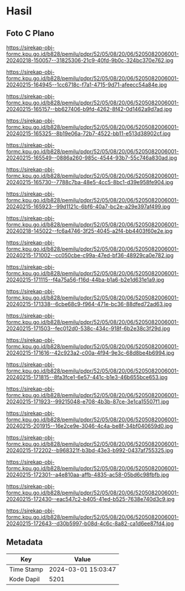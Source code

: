 # Hasil

## Foto C Plano

https://sirekap-obj-formc.kpu.go.id/b828/pemilu/pdpr/52/05/08/20/06/5205082006001-20240218-150057--31825306-21c9-40fd-9b0c-324bc370e762.jpg

https://sirekap-obj-formc.kpu.go.id/b828/pemilu/pdpr/52/05/08/20/06/5205082006001-20240215-164945--1cc6718c-f7a1-4715-9d71-afeecc54a84e.jpg

https://sirekap-obj-formc.kpu.go.id/b828/pemilu/pdpr/52/05/08/20/06/5205082006001-20240215-165157--bb627406-b9fd-4262-8f42-0d1462a9d7ad.jpg

https://sirekap-obj-formc.kpu.go.id/b828/pemilu/pdpr/52/05/08/20/06/5205082006001-20240215-165325--8b19e06a-72b7-4522-bb11-e513d38902cf.jpg

https://sirekap-obj-formc.kpu.go.id/b828/pemilu/pdpr/52/05/08/20/06/5205082006001-20240215-165549--0886a260-985c-4544-93b7-55c746a830ad.jpg

https://sirekap-obj-formc.kpu.go.id/b828/pemilu/pdpr/52/05/08/20/06/5205082006001-20240215-165730--7788c7ba-48e5-4cc5-8bc1-d39e958fe904.jpg

https://sirekap-obj-formc.kpu.go.id/b828/pemilu/pdpr/52/05/08/20/06/5205082006001-20240215-165923--99d1121c-6bf6-40a7-bc2e-a29e397af499.jpg

https://sirekap-obj-formc.kpu.go.id/b828/pemilu/pdpr/52/05/08/20/06/5205082006001-20240218-145022--fc6a4746-3f25-4045-a2f4-bb4403f60e2e.jpg

https://sirekap-obj-formc.kpu.go.id/b828/pemilu/pdpr/52/05/08/20/06/5205082006001-20240215-171002--cc050cbe-c99a-47ed-bf36-48929ca0e782.jpg

https://sirekap-obj-formc.kpu.go.id/b828/pemilu/pdpr/52/05/08/20/06/5205082006001-20240215-171115--f4a75a56-f16d-44ba-b1a6-b2e1d631e1a9.jpg

https://sirekap-obj-formc.kpu.go.id/b828/pemilu/pdpr/52/05/08/20/06/5205082006001-20240215-171338--6cbe68c9-f964-471e-bc36-88dfed72ad63.jpg

https://sirekap-obj-formc.kpu.go.id/b828/pemilu/pdpr/52/05/08/20/06/5205082006001-20240215-171503--fec012d0-538c-434c-918f-6b2e38c3f29d.jpg

https://sirekap-obj-formc.kpu.go.id/b828/pemilu/pdpr/52/05/08/20/06/5205082006001-20240215-171616--42c923a2-c00a-4f94-9e3c-68d8be4b6994.jpg

https://sirekap-obj-formc.kpu.go.id/b828/pemilu/pdpr/52/05/08/20/06/5205082006001-20240215-171815--8fa3fce1-6e57-441c-b1e3-46b655bce653.jpg

https://sirekap-obj-formc.kpu.go.id/b828/pemilu/pdpr/52/05/08/20/06/5205082006001-20240215-171923--99215048-e708-4b3b-87ce-3e1ca15507f1.jpg

https://sirekap-obj-formc.kpu.go.id/b828/pemilu/pdpr/52/05/08/20/06/5205082006001-20240215-201915--16e2ce9e-3046-4c4a-be8f-34bf040659d0.jpg

https://sirekap-obj-formc.kpu.go.id/b828/pemilu/pdpr/52/05/08/20/06/5205082006001-20240215-172202--b968321f-b3bd-43e3-b992-0437af755325.jpg

https://sirekap-obj-formc.kpu.go.id/b828/pemilu/pdpr/52/05/08/20/06/5205082006001-20240215-172301--a4e810aa-affb-4835-ac58-05bd6c98fbfb.jpg

https://sirekap-obj-formc.kpu.go.id/b828/pemilu/pdpr/52/05/08/20/06/5205082006001-20240215-172430--eac547c2-b405-41ed-b525-7638e740d3c9.jpg

https://sirekap-obj-formc.kpu.go.id/b828/pemilu/pdpr/52/05/08/20/06/5205082006001-20240215-172643--d30b5997-b08d-4c6c-8a82-ca1d6ee87fd4.jpg


## Metadata

| Key        | Value               |
| ---------- | ------------------- |
| Time Stamp | 2024-03-01 15:03:47 |
| Kode Dapil | 5201                |



